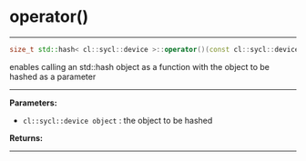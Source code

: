 # operator()

---

```cpp
size_t std::hash< cl::sycl::device >::operator()(const cl::sycl::device &object) const
```


enables calling an std::hash object as a function with the object to be hashed as a parameter 


---
**Parameters:**

 - `cl::sycl::device object`
: the object to be hashed 

**Returns:** 

---
